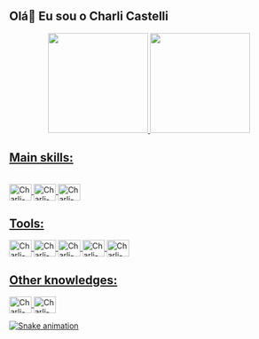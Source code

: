## Olá👋 Eu sou o Charli Castelli

<div align="center">
  <a href="https://github.com/charlicastelli">
  <img height="180em" src="https://github-readme-stats.vercel.app/api?username=charlicastelli&show_icons=true&theme=dracula&include_all_commits=true&count_private=true"/>
  <img height="180em" src="https://github-readme-stats.vercel.app/api/top-langs/?username=charlicastelli&layout=compact&langs_count=7&theme=dracula"/>
</div>



  
  
  

## Main skills:
<div style="display: inline_block"><br>
  
  <img align="center" alt="Charli-Python" height="30" width="40" src="https://cdn.jsdelivr.net/gh/devicons/devicon/icons/python/python-original.svg" />
  
  <img align="center" alt="Charli-Dart" height="30" width="40" src="https://cdn.jsdelivr.net/gh/devicons/devicon/icons/dart/dart-original.svg" />
  
  <img align="center" alt="Charli-Flutter" height="30" width="40" src="https://cdn.jsdelivr.net/gh/devicons/devicon/icons/flutter/flutter-original.svg" />
  
  
  

</div>
  
## Tools:
  <img align="center" alt="Charli-Linux" height="30" width="40" src="https://cdn.jsdelivr.net/gh/devicons/devicon/icons/linux/linux-original.svg" />
  <img align="center" alt="Charli-Windows" height="30" width="40" src="https://cdn.jsdelivr.net/gh/devicons/devicon/icons/windows8/windows8-original.svg" />
  <img align="center" alt="Charli-Vscode" height="30" width="40" src="https://cdn.jsdelivr.net/gh/devicons/devicon/icons/vscode/vscode-original.svg" />
  <img align="center" alt="Charli-Android" height="30" width="40" src="https://cdn.jsdelivr.net/gh/devicons/devicon/icons/androidstudio/androidstudio-original.svg" />
  <img align="center" alt="Charli-Pycharm" height="30" width="40" src="https://cdn.jsdelivr.net/gh/devicons/devicon/icons/pycharm/pycharm-original.svg" />
  
## Other knowledges:
  <img align="center" alt="Charli-Java" height="30" width="40" src="https://cdn.jsdelivr.net/gh/devicons/devicon/icons/html5/html5-original.svg" />
  <img align="center" alt="Charli-Java" height="30" width="40" src="https://cdn.jsdelivr.net/gh/devicons/devicon/icons/java/java-original.svg" />
  
  

![Snake animation](https://github.com/charlicastelli/charlicastelli/blob/output/github-contribution-grid-snake.svg)
